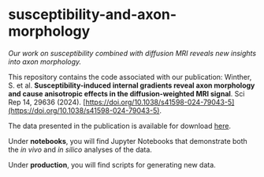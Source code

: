 # susceptibility-and-axon-morphology

_Our work on susceptibility combined with diffusion MRI reveals new insights into axon morphology._

This repository contains the code associated with our publication: Winther, S. et al. **Susceptibility-induced internal gradients reveal axon morphology and cause anisotropic effects in the diffusion-weighted MRI signal**. Sci Rep 14, 29636 (2024). [https://doi.org/10.1038/s41598-024-79043-5](https://doi.org/10.1038/s41598-024-79043-5).

The data presented in the publication is available for download [here](https://resources.drcmr.dk/MAPdata/susceptibility-and-axon-morphology-dataset/).

Under **notebooks**, you will find Jupyter Notebooks that demonstrate both the _in vivo_ and _in silico_ analyses of the data.

Under **production**, you will find scripts for generating new data.
